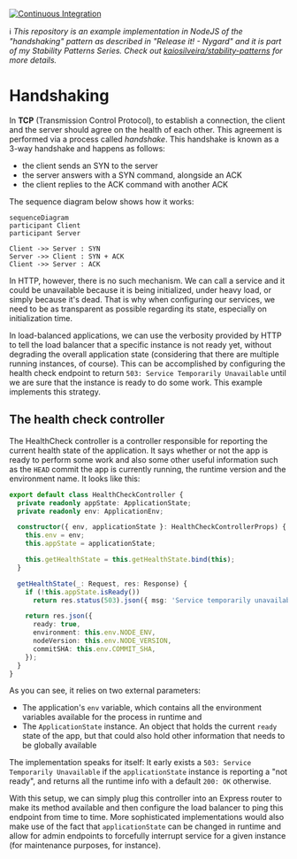 [![Continuous Integration](https://github.com/kaiosilveira/nodejs-handshaking/actions/workflows/ci.yml/badge.svg)](https://github.com/kaiosilveira/nodejs-handshaking/actions/workflows/ci.yml)

ℹ️ _This repository is an example implementation in NodeJS of the "handshaking" pattern as described in "Release it! - Nygard" and it is part of my Stability Patterns Series. Check out [kaiosilveira/stability-patterns](https://github.com/kaiosilveira/stability-patterns) for more details._

# Handshaking

In **TCP** (Transmission Control Protocol), to establish a connection, the client and the server should agree on the health of each other. This agreement is performed via a process called _handshake_. This handshake is known as a 3-way handshake and happens as follows:

- the client sends an SYN to the server
- the server answers with a SYN command, alongside an ACK
- the client replies to the ACK command with another ACK

The sequence diagram below shows how it works:

```mermaid
sequenceDiagram
participant Client
participant Server

Client ->> Server : SYN
Server ->> Client : SYN + ACK
Client ->> Server : ACK
```

In HTTP, however, there is no such mechanism. We can call a service and it could be unavailable because it is being initialized, under heavy load, or simply because it's dead. That is why when configuring our services, we need to be as transparent as possible regarding its state, especially on initialization time.

In load-balanced applications, we can use the verbosity provided by HTTP to tell the load balancer that a specific instance is not ready yet, without degrading the overall application state (considering that there are multiple running instances, of course). This can be accomplished by configuring the health check endpoint to return `503: Service Temporarily Unavailable` until we are sure that the instance is ready to do some work. This example implements this strategy.

## The health check controller

The HealthCheck controller is a controller responsible for reporting the current health state of the application. It says whether or not the app is ready to perform some work and also some other useful information such as the `HEAD` commit the app is currently running, the runtime version and the environment name. It looks like this:

```typescript
export default class HealthCheckController {
  private readonly appState: ApplicationState;
  private readonly env: ApplicationEnv;

  constructor({ env, applicationState }: HealthCheckControllerProps) {
    this.env = env;
    this.appState = applicationState;

    this.getHealthState = this.getHealthState.bind(this);
  }

  getHealthState(_: Request, res: Response) {
    if (!this.appState.isReady())
      return res.status(503).json({ msg: 'Service temporarily unavailable' });

    return res.json({
      ready: true,
      environment: this.env.NODE_ENV,
      nodeVersion: this.env.NODE_VERSION,
      commitSHA: this.env.COMMIT_SHA,
    });
  }
}
```

As you can see, it relies on two external parameters:

- The application's `env` variable, which contains all the environment variables available for the process in runtime and
- The `ApplicationState` instance. An object that holds the current `ready` state of the app, but that could also hold other information that needs to be globally available

The implementation speaks for itself: It early exists a `503: Service Temporarily Unavailable` if the `applicationState` instance is reporting a "not ready", and returns all the runtime info with a default `200: OK` otherwise.

With this setup, we can simply plug this controller into an Express router to make its method available and then configure the load balancer to ping this endpoint from time to time. More sophisticated implementations would also make use of the fact that `applicationState` can be changed in runtime and allow for admin endpoints to forcefully interrupt service for a given instance (for maintenance purposes, for instance).
